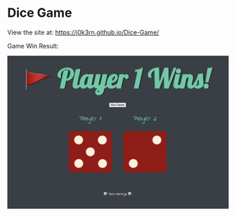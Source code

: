 # Dice Game
 
View the site at: https://j0k3rn.github.io/Dice-Game/

Game Win Result:

![alt text](https://github.com/J0K3Rn/Dice-Game/blob/main/screenshots/win_example.png?raw=true) 